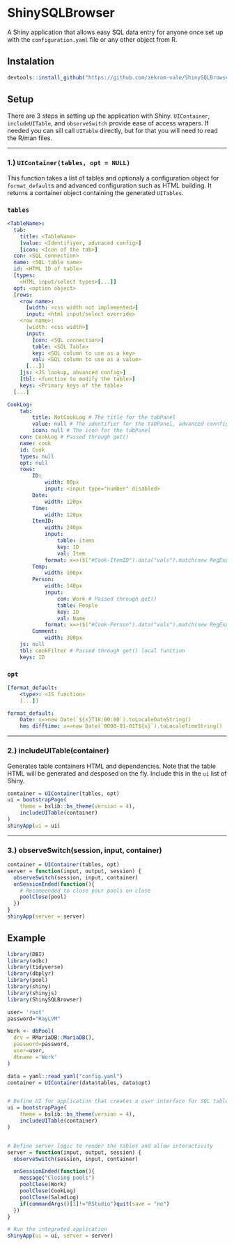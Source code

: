 # ShinySQLBrowser
A Shiny application that allows easy SQL data entry for anyone once set up with the `configuration.yaml` file or any other object from R.

## Instalation

```r
devtools::install_github("https://github.com/zekrom-vale/ShinySQLBrowser")
```

## Setup

There are 3 steps in setting up the application with Shiny. `UIContainer`, `includeUITable`, and `observeSwitch` provide ease of access wrapers.
If needed you can sill call `UITable` directly, but for that you will need to read the R/man files.

---
### 1.) `UIContainer(tables, opt = NULL)`
This function takes a list of tables and optionaly a configuration object for `format_default`s and advanced configuration such as HTML building.
It returns a container object containing the generated `UITables`.

### `tables`
```yaml
<TableName>:
  tab:
    title: <TableName>
    [value: <Identifiyer, advnaced config>]
    [icon: <Icon of the tab>]
  con: <SQL connection>
  name: <SQL table name>
  id: <HTML ID of table>
  [types:
    <HTML input/select types>[...]]
  opt: <option object>
  [rows:
    <row name>:
      [width: <css width not implemented>]
      input: <html input/select override>
    <row name>:
      [width: <css width>]
      input:
        [con: <SQL connection>]
        table: <SQL Table>
        key: <SQL column to use as a key>
        val: <SQL column to use as a value>
      [...]]
    [js: <JS lookup, abvanced config>]
    [tbl: <function to modify the table>]
    keys: <Primary keys of the table>
  [...]
```

```yaml
CookLog:
    tab:
        title: NotCookLog # The title for the tabPanel
        value: null # The identifier for the tabPanel, advanced connfig
        icon: null # The icon for the tabPanel
    con: CookLog # Passed through get()
    name: cook
    id: Cook
    types: null
    opt: null
    rows:
        ID:
            width: 80px
            input: <input type="number" disabled>
        Date:
            width: 120px
        Time:
            width: 120px
        ItemID:
            width: 240px
            input: 
                table: items
                key: ID
                val: Item
            format: x=>($("#Cook-ItemID").data("vals").match(new RegExp(`'${x}':'(.+?)'`))||[0,"NULL"])[1]
        Temp:
            width: 100px
        Person:
            width: 140px
            input:
                con: Work # Passed through get()
                table: People
                key: ID
                val: Name
            format: x=>($("#Cook-Person").data("vals").match(new RegExp(`'${x}':'(.+?)'`))||[0,"NULL"])[1]
        Comment:
            width: 300px
    js: null
    tbl: cookFilter # Passed through get() local function
    keys: ID
```

### `opt`
```yaml
[format_default:
    <type>: <JS function>
    [...]]
```

```yaml
format_default:
    Date: x=>new Date(`${x}T18:00:00`).toLocaleDateString()
    hms difftime: x=>new Date(`0000-01-01T${x}`).toLocaleTimeString()
```



---
### 2.) includeUITable(container)

Generates table containers HTML and dependencies.
Note that the table HTML will be generated and desposed on the fly.
Include this in the `ui` list of Shiny.

```r
container = UIContainer(tables, opt)
ui = bootstrapPage(
    theme = bslib::bs_theme(version = 4),
    includeUITable(container)
)
shinyApp(ui = ui)
```

---
### 3.) observeSwitch(session, input, container)


```r
container = UIContainer(tables, opt)
server = function(input, output, session) {
  observeSwitch(session, input, container)
  onSessionEnded(function(){
    # Recomeended to close your pools on close
    poolClose(pool)
  })
}
shinyApp(server = server)
```

## Example
```r
library(DBI)
library(odbc)
library(tidyverse)
library(dbplyr)
library(pool)
library(shiny)
library(shinyjs)
library(ShinySQLBrowser)

user= 'root'
password="RayLVM"

Work <- dbPool(
  drv = RMariaDB::MariaDB(),
  password=password,
  user=user,
  dbname ='Work'
)

data = yaml::read_yaml("config.yaml")
container = UIContainer(data$tables, data$opt)


# Define UI for application that creates a user interface for SQL tables
ui = bootstrapPage(
    theme = bslib::bs_theme(version = 4),
    includeUITable(container)
)


# Define server logic to render the tables and allow interactivity
server = function(input, output, session) {
  observeSwitch(session, input, container)

  onSessionEnded(function(){
    message("Closing pools")
    poolClose(Work)
    poolClose(CookLog)
    poolClose(SaladLog)
    if(commandArgs()[1]!="RStudio")quit(save = "no")
  })
}

# Run the integrated application
shinyApp(ui = ui, server = server)
```
